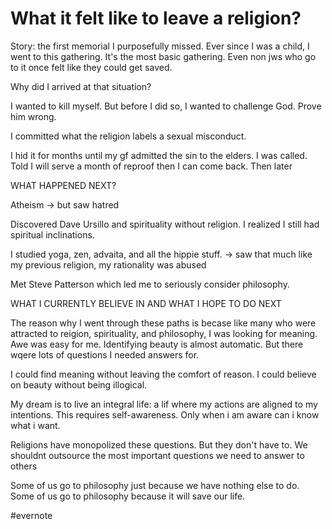 # What it felt like to leave a religion?

Story: the first memorial I purposefully missed. Ever since I was a child, I went to this gathering. It's the most basic gathering. Even non jws who go to it once felt like they could get saved.

Why did I arrived at that situation?

I wanted to kill myself. But before I did so, I wanted to challenge God. Prove him wrong.

I committed what the religion labels a sexual misconduct.

I hid it for months until my gf admitted the sin to the elders. I was called. Told I will serve a month of reproof then I can come back. Then later

WHAT HAPPENED NEXT?

Atheism -> but saw hatred

Discovered Dave Ursillo and spirituality without religion. I realized I still had spiritual inclinations.

I studied yoga, zen, advaita, and all the hippie stuff. -> saw that much like my previous religion, my rationality was abused

Met Steve Patterson which led me to seriously consider philosophy.

WHAT I CURRENTLY BELIEVE IN AND WHAT I HOPE TO DO NEXT

The reason why I went through these paths is becase like many who were attracted to reigion, spirituality, and philosophy, I was looking for meaning. Awe was easy for me. Identifying beauty is almost automatic. But there wqere lots of questions I needed answers for.

I could find meaning without leaving the comfort of reason. I could believe on beauty without being illogical.

My dream is to live an integral life: a lif where my actions are aligned to my intentions. This requires self-awareness. Only when i am aware can i know what i want.

Religions have monopolized these questions. But they don't have to. We shouldnt outsource the most important questions we need to answer to others

Some of us go to philosophy just because we have nothing else to do. Some of us go to philosophy because it will save our life.

\#evernote

